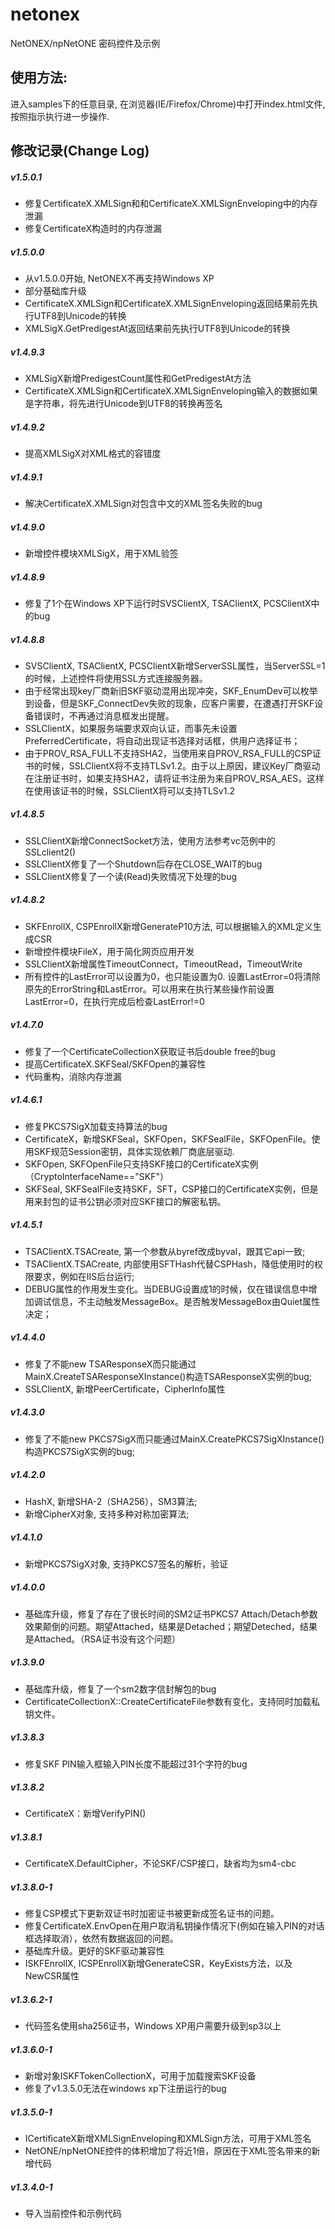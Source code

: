# netonex
NetONEX/npNetONE 密码控件及示例

## 使用方法:
进入samples下的任意目录, 在浏览器(IE/Firefox/Chrome)中打开index.html文件, 按照指示执行进一步操作.

## 修改记录(Change Log)

##### v1.5.0.1
* 修复CertificateX.XMLSign和和CertificateX.XMLSignEnveloping中的内存泄漏
* 修复CertificateX构造时的内存泄漏

##### v1.5.0.0
* 从v1.5.0.0开始, NetONEX不再支持Windows XP
* 部分基础库升级
* CertificateX.XMLSign和CertificateX.XMLSignEnveloping返回结果前先执行UTF8到Unicode的转换
* XMLSigX.GetPredigestAt返回结果前先执行UTF8到Unicode的转换

##### v1.4.9.3
* XMLSigX新增PredigestCount属性和GetPredigestAt方法
* CertificateX.XMLSign和CertificateX.XMLSignEnveloping输入的数据如果是字符串，将先进行Unicode到UTF8的转换再签名

##### v1.4.9.2
* 提高XMLSigX对XML格式的容错度

##### v1.4.9.1
* 解决CertificateX.XMLSign对包含中文的XML签名失败的bug

##### v1.4.9.0
* 新增控件模块XMLSigX，用于XML验签

##### v1.4.8.9
* 修复了1个在Windows XP下运行时SVSClientX, TSAClientX, PCSClientX中的bug

##### v1.4.8.8
* SVSClientX, TSAClientX, PCSClientX新增ServerSSL属性，当ServerSSL=1的时候，上述控件将使用SSL方式连接服务器。
* 由于经常出现key厂商新旧SKF驱动混用出现冲突，SKF_EnumDev可以枚举到设备，但是SKF_ConnectDev失败的现象，应客户需要，在遭遇打开SKF设备错误时，不再通过消息框发出提醒。
* SSLClientX，如果服务端要求双向认证，而事先未设置PreferredCertificate，将自动出现证书选择对话框，供用户选择证书；
* 由于PROV_RSA_FULL不支持SHA2，当使用来自PROV_RSA_FULL的CSP证书的时候，SSLClientX将不支持TLSv1.2。由于以上原因，建议Key厂商驱动在注册证书时，如果支持SHA2，请将证书注册为来自PROV_RSA_AES，这样在使用该证书的时候，SSLClientX将可以支持TLSv1.2

##### v1.4.8.5
* SSLClientX新增ConnectSocket方法，使用方法参考vc范例中的SSLclient2()
* SSLClientX修复了一个Shutdown后存在CLOSE_WAIT的bug
* SSLClientX修复了一个读(Read)失败情况下处理的bug

##### v1.4.8.2
* SKFEnrollX, CSPEnrollX新增GenerateP10方法, 可以根据输入的XML定义生成CSR
* 新增控件模块FileX，用于简化网页应用开发
* SSLClientX新增属性TimeoutConnect，TimeoutRead，TimeoutWrite
* 所有控件的LastError可以设置为0，也只能设置为0. 设置LastError=0将清除原先的ErrorString和LastError。可以用来在执行某些操作前设置LastError=0，在执行完成后检查LastError!=0

##### v1.4.7.0
* 修复了一个CertificateCollectionX获取证书后double free的bug 
* 提高CertificateX.SKFSeal/SKFOpen的兼容性
* 代码重构，消除内存泄漏

##### v1.4.6.1
* 修复PKCS7SigX加载支持算法的bug
* CertificateX，新增SKFSeal，SKFOpen，SKFSealFile，SKFOpenFile。使用SKF规范Session密钥，具体实现依赖厂商底层驱动. 
* SKFOpen, SKFOpenFile只支持SKF接口的CertificateX实例（CryptoInterfaceName=="SKF"） 
* SKFSeal, SKFSealFile支持SKF，SFT，CSP接口的CertificateX实例，但是用来封包的证书公钥必须对应SKF接口的解密私钥。

##### v1.4.5.1
* TSAClientX.TSACreate, 第一个参数从byref改成byval，跟其它api一致; 
* TSAClientX.TSACreate, 内部使用SFTHash代替CSPHash，降低使用时的权限要求，例如在IIS后台运行; 
* DEBUG属性的作用发生变化。当DEBUG设置成1的时候，仅在错误信息中增加调试信息，不主动触发MessageBox。是否触发MessageBox由Quiet属性决定；

##### v1.4.4.0
* 修复了不能new TSAResponseX而只能通过MainX.CreateTSAResponseXInstance()构造TSAResponseX实例的bug; 
* SSLClientX, 新增PeerCertificate，CipherInfo属性

##### v1.4.3.0
* 修复了不能new PKCS7SigX而只能通过MainX.CreatePKCS7SigXInstance()构造PKCS7SigX实例的bug;

##### v1.4.2.0
* HashX, 新增SHA-2（SHA256），SM3算法;
* 新增CipherX对象, 支持多种对称加密算法;

##### v1.4.1.0
* 新增PKCS7SigX对象, 支持PKCS7签名的解析，验证

##### v1.4.0.0
* 基础库升级，修复了存在了很长时间的SM2证书PKCS7 Attach/Detach参数效果颠倒的问题。期望Attached，结果是Detached；期望Deteched，结果是Attached。（RSA证书没有这个问题）

##### v1.3.9.0
* 基础库升级，修复了一个sm2数字信封解包的bug
* CertificateCollectionX::CreateCertificateFile参数有变化，支持同时加载私钥文件。

##### v1.3.8.3
* 修复SKF PIN输入框输入PIN长度不能超过31个字符的bug

##### v1.3.8.2
* CertificateX：新增VerifyPIN()

##### v1.3.8.1
* CertificateX.DefaultCipher，不论SKF/CSP接口，缺省均为sm4-cbc

##### v1.3.8.0-1
* 修复CSP模式下更新双证书时加密证书被更新成签名证书的问题。
* 修复CertificateX.EnvOpen在用户取消私钥操作情况下(例如在输入PIN的对话框选择取消），依然有数据返回的问题。
* 基础库升级。更好的SKF驱动兼容性
* ISKFEnrollX, ICSPEnrollX新增GenerateCSR，KeyExists方法，以及NewCSR属性

##### v1.3.6.2-1
* 代码签名使用sha256证书，Windows XP用户需要升级到sp3以上

##### v1.3.6.0-1
* 新增对象ISKFTokenCollectionX，可用于加载搜索SKF设备
* 修复了v1.3.5.0无法在windows xp下注册运行的bug

##### v1.3.5.0-1
* ICertificateX新增XMLSignEnveloping和XMLSign方法，可用于XML签名
* NetONE/npNetONE控件的体积增加了将近1倍，原因在于XML签名带来的新增代码

##### v1.3.4.0-1
* 导入当前控件和示例代码


